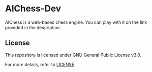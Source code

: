 # AIChess-Dev

AIChess is a web-based chess engine. You can play with it on the link provided in the description.

## License

This repository is licensed under GNU General Public License v3.0.

For more details, refer to [LICENSE](https://github.com/SalmanHabeeb/AIChess-Dev/blob/main/LICENSE).